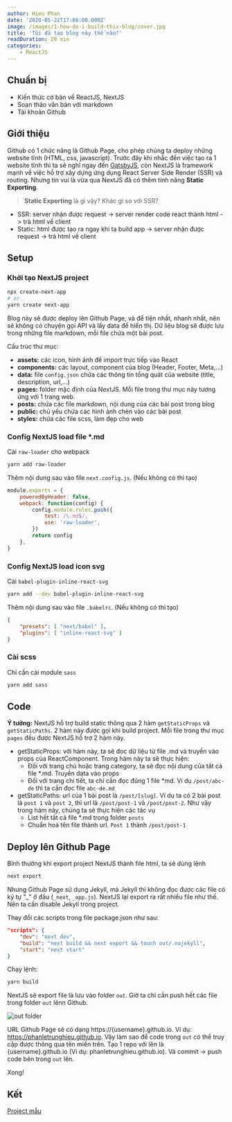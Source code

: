 ```yaml
---
author: Hieu Phan
date: '2020-05-22T17:06:00.000Z'
image: /images/1-how-do-i-build-this-blog/cover.jpg
title: 'Tôi đã tạo blog này thế nào?'
readDuration: 20 min
categories:
    - ReactJS
---
```


## Chuẩn bị
- Kiến thức cơ bản về ReactJS, NextJS
- Soạn thảo văn bản với markdown
- Tài khoản Github

## Giới thiệu
Github có 1 chức năng là Github Page, cho phép chúng ta deploy những website tĩnh (HTML, css, javascript). Trước đây khi nhắc đến việc tạo ra 1 website tĩnh thì ta sẽ nghĩ ngay đến [GatsbyJS](https://www.gatsbyjs.org), còn NextJS là framework mạnh về việc hỗ trợ xây dựng ứng dụng React Server Side Render (SSR) và routing. Nhưng tin vui là vừa qua NextJS đã có thêm tính năng **Static Exporting**.

> **Static Exporting** là gì vậy? Khác gì so với SSR?
- SSR: server nhận được request -> server render code react thành html -> trả html về client
- Static: html được tạo ra ngay khi ta build app -> server nhận được request -> trả html về client

## Setup

### Khởi tạo NextJS project

```bash
npx create-next-app
# or
yarn create next-app
```

Blog này sẽ được deploy lên Github Page, và để tiện nhất, nhanh nhất, nên sẽ không có chuyện gọi API và lấy data để hiển thị. Dữ liệu blog sẽ được lưu trong những file markdown, mỗi file chứa một bài post.

Cấu trúc thư mục:
- **assets:** các icon, hình ảnh để import trực tiếp vào React
- **components:** các layout, component của blog (Header, Footer, Meta,...)
- **data:** file `config.json` chứa các thông tin tổng quát của website (title, description, url,...)
- **pages:** folder mặc định của NextJS. Mỗi file trong thư mục này tương ứng với 1 trang web.
- **posts:** chứa các file markdown, nội dung của các bài post trong blog
- **public:** chủ yếu chứa các hình ảnh chèn vào các bài post
- **styles:** chứa các file scss, làm đẹp cho web

### Config NextJS load file *.md

Cài `raw-loader` cho webpack
```bash
yarn add raw-loader
```

Thêm nội dung sau vào file `next.config.js`. (Nếu không có thì tạo)

```js
module.exports = {
    poweredByHeader: false,
    webpack: function(config) {
        config.module.rules.push({
            test: /\.md$/,
            use: 'raw-loader',
        })
        return config
    },
}
```

### Config NextJS load icon svg

Cài `babel-plugin-inline-react-svg`
```bash
yarn add --dev babel-plugin-inline-react-svg
```

Thêm nội dung sau vào file `.babelrc`. (Nếu không có thì tạo)

```json
{
    "presets": [ "next/babel" ],
    "plugins": [ "inline-react-svg" ]
}
```

### Cài scss

Chỉ cần cài module `sass`

```bash
yarn add sass
```

## Code
**Ý tưởng:** NextJS hỗ trợ build static thông qua 2 hàm `getStaticProps` và `getStaticPaths`. 2 hàm này được gọi khi build project. Mỗi file trong thư mục `pages` đều được NextJS hỗ trợ 2 hàm này. 

- getStaticProps: với hàm này, ta sẽ đọc dữ liệu từ file .md và truyền vào props của ReactComponent. Trong hàm này ta sẽ thực hiện:
    - Đối với trang chủ hoặc trang category, ta sẽ đọc nội dung của tất cả file *.md. Truyền data vào props
    - Đối với trang chi tiết, ta chỉ cần đọc đúng 1 file *md. Ví dụ `/post/abc-de` thì ta cần đọc file `abc-de.md`
- getStaticPaths: url của 1 bài post là `/post/[slug]`. Ví dụ ta có 2 bài post là `post 1` và `post 2`, thì url là `/post/post-1` và `/post/post-2`. Như vậy trong hàm này, chúng ta sẽ thực hiện các tác vụ
    - List hết tất cả file *.md trong folder `posts`
    - Chuẩn hoá tên file thành url. `Post 1` thành `/post/post-1`

## Deploy lên Github Page

Bình thường khi export project NextJS thành file html, ta sẽ dùng lệnh

```bash
next export
```

Nhưng Github Page sử dụng Jekyll, mà Jekyll thì không đọc được các file có ký tự "_" ở đầu (`_next`, `_app.js`). NextJS lại export ra rất nhiều file như thế. Nên ta cần disable Jekyll trong project.

Thay đổi các scripts trong file package.json như sau:
```json
"scripts": {
    "dev": "next dev",
    "build": "next build && next export && touch out/.nojekyll",
    "start": "next start"
}
```

Chạy lệnh:
```bash
yarn build
```

NextJS sẽ export file là lưu vào folder `out`. Giờ ta chỉ cần push hết các file trong folder `out` lênn Github.

![out folder](/images/1-how-do-i-build-this-blog/out-folder.png)

URL Github Page sẽ có dạng https://{username}.github.io. Ví dụ: https://phanletrunghieu.github.io.
Vậy làm sao để code trong `out` có thể truy cập được thông qua tên miền trên.
Tạo 1 repo với lên là {username}.github.io (Ví dụ: phanletrunghieu.github.io). Và commit -> push code bên trong `out` lên.

Xong!

## Kết

[Project mẫu](https://github.com/phanletrunghieu/myblog)

